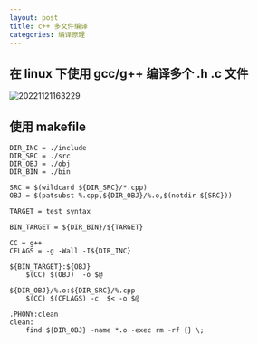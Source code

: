 ```yaml
---
layout: post
title: c++ 多文件编译
categories: 编译原理
---
```


## 在 linux 下使用 gcc/g++ 编译多个 .h .c 文件

![20221121163229](https://cdn.jsdelivr.net/gh/kexve/img@main/image_blog20221121163229.png)

## 使用 makefile

```make
DIR_INC = ./include
DIR_SRC = ./src
DIR_OBJ = ./obj
DIR_BIN = ./bin

SRC = $(wildcard ${DIR_SRC}/*.cpp)
OBJ = $(patsubst %.cpp,${DIR_OBJ}/%.o,$(notdir ${SRC}))

TARGET = test_syntax

BIN_TARGET = ${DIR_BIN}/${TARGET}

CC = g++
CFLAGS = -g -Wall -I${DIR_INC}

${BIN_TARGET}:${OBJ}
	$(CC) $(OBJ)  -o $@

${DIR_OBJ}/%.o:${DIR_SRC}/%.cpp
	$(CC) $(CFLAGS) -c  $< -o $@

.PHONY:clean
clean:
	find ${DIR_OBJ} -name *.o -exec rm -rf {} \;

```
